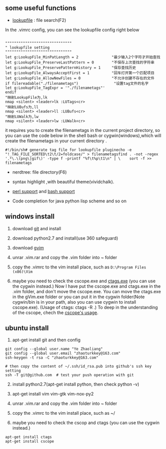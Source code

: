 ## some useful functions 

+ [lookupfile][1] : file search(F2)

In the .vimrc config, you can see the lookupfile config right below
```

""""""""""""""""""""""""""""""
" lookupfile setting
""""""""""""""""""""""""""""""
let g:LookupFile_MinPatLength = 2               "最少输入2个字符才开始查找
let g:LookupFile_PreserveLastPattern = 0        "不保存上次查找的字符串
let g:LookupFile_PreservePatternHistory = 1     "保存查找历史
let g:LookupFile_AlwaysAcceptFirst = 1          "回车打开第一个匹配项目
let g:LookupFile_AllowNewFiles = 0              "不允许创建不存在的文件
if filereadable("./filenametags")                "设置tag文件的名字
let g:LookupFile_TagExpr = '"./filenametags"'
endif
"映射LookupFile为,lk
nmap <silent> <leader>lk :LUTags<cr>
"映射LUBufs为,ll
nmap <silent> <leader>ll :LUBufs<cr>
"映射LUWalk为,lw
nmap <silent> <leader>lw :LUWalk<cr>

```

it requires you to create the filenametags in the current project directory,
so you can use the code below in the shell bash or cygwin(windows),which will create the filenametags in your current directory .

```
#!/bin/sh# generate tag file for lookupfile pluginecho -e "!_TAG_FILE_SORTED\t2\t/2=foldcase/" > filenametagsfind . -not -regex '.*\.\(png\|gif\)' -type f -printf "%f\t%p\t1\n" | \    sort -f >> filenametags 

```

+ nerdtree: file directory(F6) 

+ syntax highlight ,with beautiful theme(vividchalk).

+ [perl support][4] and [bash support][5]

+ Code completion for java  python lisp scheme and so on 




## windows install

1. download [git][2] and install

2. download python2.7 and install(use 360 safeguard)

3. download [gvim][3]

4. unrar .vim.rar and copy the .vim folder into ~ folder

5. copy the .vimrc to the vim install place, such as `D:\Program Files (x86)\Vim`

6. maybe you need to check the cscope.exe and [ctags.exe][6] (you can use the cygwin instead.)
  Now I have put the cscope.exe and ctags.exe in the .vim folder, and don't move the cscope.exe.
  You can move the ctags.exe in the gVim.exe folder or you can put it in the cygwin folder(Note cygwin/bin is in your path, also
  you can use cygwin to install cscope.exe).
  (Usage of ctags: ctags -R .) 
  To deep in the understanding of the cscope, chech the [cscope's usage][7].


## ubuntu install

1. apt-get install git 
   and then config
```
git config --global user.name "Ye Zhaoliang"
git config --global user.email "zhaoturkkey@163.com"
ssh-keygen -t rsa -C "zhaoturkkey@163.com" 

# then copy the content of ~/.ssh/id_rsa.pub into github's ssh key setting
ssh -T git@github.com  # test your push operation with git
```

2. install python2.7(apt-get install python, then check python -v)

3. apt-get install vim vim-gtk vim-nox-py2

4. unrar .vim.rar and copy the .vim folder into ~ folder

5. copy the .vimrc to the vim install place, such as ~/

6. maybe you need to check the cscop and ctags (you can use the cygwin instead.)

```
apt-get install ctags
apt-get install cscope
```


[1]:http://easwy.com/blog/archives/advanced-vim-skills-lookupfile-plugin/ 
[2]:https://git-scm.com/ 
[3]:http://www.vim.org/download.php 
[4]:https://github.com/vim-scripts/perl-support.vim 
[5]:https://github.com/vim-scripts/bash-support.vim 
[6]:https://sourceforge.net/projects/ctags/?source=directory 
[7]:http://blog.csdn.net/dengxiayehu/article/details/6330200 
